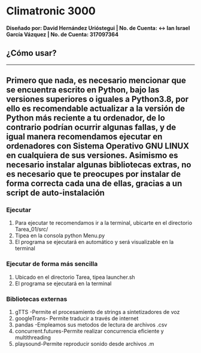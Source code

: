 # Climatronic 3000
#### Diseñado por:  David Hernández Urióstegui | No. de Cuenta:    <-> Ian Israel García Vázquez | No. de Cuenta: 317097364
## ¿Cómo usar?

----
Primero que nada, es necesario mencionar que se encuentra escrito en Python, bajo las versiones superiores o iguales a Python3.8, por ello es recomendable actualizar a la versión de Python más reciente a tu ordenador, de lo contrario podrían ocurrir algunas fallas, y  de igual manera recomendamos ejecutar en ordenadores con Sistema Operativo GNU LINUX en cualquiera de sus versiones. 
Asimismo es necesario instalar algunas bibliotecas extras, no es necesario que te preocupes por instalar de forma correcta cada una de ellas, gracias a un script de auto-instalación
---

### Ejecutar
1. Para ejecutar te recomendamos ir a la terminal, ubicarte en el directorio Tarea_01/src/
2. Tipea en la consola python Menu.py
3. El programa se ejecutará en automático y será visualizable en la terminal

### Ejecutar de forma más sencilla 
1. Ubicado en el directorio Tarea, tipea launcher.sh
2. El programa se ejecutará en la terminal

### Bibliotecas externas

1. gTTS  -Permite el procesamiento de strings a sintetizadores de voz 
2. googleTrans- Permite traducir a través de internet
3. pandas -Empleamos sus metodos de lectura de archivos .csv
4. concurrent.futures-Permite realizar concurrencia eficiente y multithreading
5. playsound-Permite reproducir sonido desde archivos .m